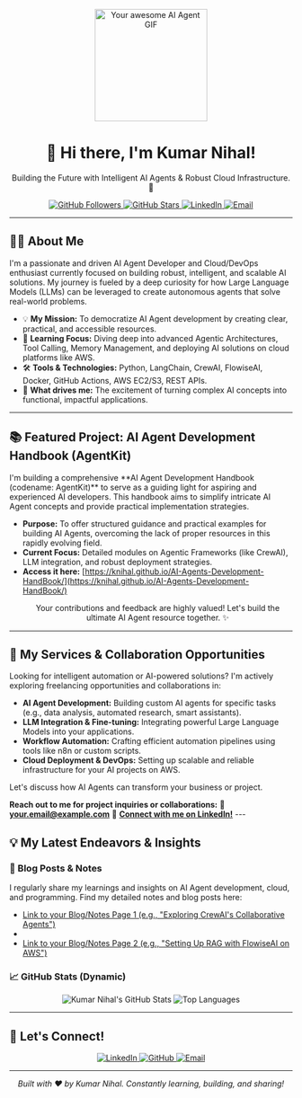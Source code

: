 <div id="top"></div>

<p align="center">
  <img src="https://media.giphy.com/media/v1.gif" alt="Your awesome AI Agent GIF" width="auto" height="200px"> </p>

<h1 align="center">
  👋 Hi there, I'm Kumar Nihal!
</h1>

<p align="center">
  Building the Future with Intelligent AI Agents & Robust Cloud Infrastructure. 🚀
</p>

<p align="center">
  <a href="https://github.com/KNIHAL?tab=followers">
    <img src="https://img.shields.io/github/followers/KNIHAL?style=social" alt="GitHub Followers">
  </a>
  <a href="https://github.com/KNIHAL/stargazers">
    <img src="https://img.shields.io/github/stars/KNIHAL?style=social" alt="GitHub Stars">
  </a>
  <a href="https://www.linkedin.com/in/kumar-nihal-260b7a351">
    <img src="https://img.shields.io/badge/LinkedIn-Connect-blue?style=social&logo=linkedin" alt="LinkedIn">
  </a>
  <a href="mailto:your.nihalpandey1205@gmail.com">
    <img src="https://img.shields.io/badge/Email-Contact-red?style=social&logo=gmail" alt="Email">
  </a>
</p>

---

## 👨‍💻 About Me

<p>
  I'm a passionate and driven AI Agent Developer and Cloud/DevOps enthusiast currently focused on building robust, intelligent, and scalable AI solutions. My journey is fueled by a deep curiosity for how Large Language Models (LLMs) can be leveraged to create autonomous agents that solve real-world problems.
</p>

-   💡 **My Mission:** To democratize AI Agent development by creating clear, practical, and accessible resources.
-   🌱 **Learning Focus:** Diving deep into advanced Agentic Architectures, Tool Calling, Memory Management, and deploying AI solutions on cloud platforms like AWS.
-   🛠️ **Tools & Technologies:** Python, LangChain, CrewAI, FlowiseAI, Docker, GitHub Actions, AWS EC2/S3, REST APIs.
-   🌟 **What drives me:** The excitement of turning complex AI concepts into functional, impactful applications.

---

## 📚 Featured Project: AI Agent Development Handbook (AgentKit)

<p>
  I'm building a comprehensive **AI Agent Development Handbook (codename: AgentKit)** to serve as a guiding light for aspiring and experienced AI developers. This handbook aims to simplify intricate AI Agent concepts and provide practical implementation strategies.
</p>

-   **Purpose:** To offer structured guidance and practical examples for building AI Agents, overcoming the lack of proper resources in this rapidly evolving field.
-   **Current Focus:** Detailed modules on Agentic Frameworks (like CrewAI), LLM integration, and robust deployment strategies.
-   **Access it here:** [https://knihal.github.io/AI-Agents-Development-HandBook/](https://knihal.github.io/AI-Agents-Development-HandBook/) <p align="center">
  Your contributions and feedback are highly valued! Let's build the ultimate AI Agent resource together. ✨
</p>

---

## 💼 My Services & Collaboration Opportunities

<p>
  Looking for intelligent automation or AI-powered solutions? I'm actively exploring freelancing opportunities and collaborations in:
</p>

-   **AI Agent Development:** Building custom AI agents for specific tasks (e.g., data analysis, automated research, smart assistants).
-   **LLM Integration & Fine-tuning:** Integrating powerful Large Language Models into your applications.
-   **Workflow Automation:** Crafting efficient automation pipelines using tools like n8n or custom scripts.
-   **Cloud Deployment & DevOps:** Setting up scalable and reliable infrastructure for your AI projects on AWS.

<p>
  Let's discuss how AI Agents can transform your business or project.
</p>

**Reach out to me for project inquiries or collaborations:**
📧 **[your.email@example.com](mailto:your.email@example.com)** 🔗 **[Connect with me on LinkedIn!](https://www.linkedin.com/in/kumarnihal/)** ---

## 💡 My Latest Endeavors & Insights

### 📝 Blog Posts & Notes
<p>
  I regularly share my learnings and insights on AI Agent development, cloud, and programming. Find my detailed notes and blog posts here:
</p>

-   [Link to your Blog/Notes Page 1 (e.g., "Exploring CrewAI's Collaborative Agents")](https://knihal.github.io/AI-Agents-Development-HandBook/blog-link-1)
-   
-   [Link to your Blog/Notes Page 2 (e.g., "Setting Up RAG with FlowiseAI on AWS")](https://knihal.github.io/AI-Agents-Development-HandBook/blog-link-2)
### 📈 GitHub Stats (Dynamic)
<p align="center">
  <img src="https://github-readme-stats.vercel.app/api?username=kumarnihal&show_icons=true&theme=dark&include_all_commits=true&count_private=true" alt="Kumar Nihal's GitHub Stats">
  <img src="https://github-readme-stats.vercel.app/api/top-langs/?username=kumarnihal&layout=compact&theme=dark" alt="Top Languages">
</p>

---

## 🙏 Let's Connect!

<p align="center">
  <a href="https://www.linkedin.com/in/kumarnihal/">
    <img src="https://img.shields.io/badge/LinkedIn-%230077B5.svg?&style=for-the-badge&logo=linkedin&logoColor=white" alt="LinkedIn">
  </a>
  <a href="https://github.com/kumarnihal">
    <img src="https://img.shields.io/badge/GitHub-%2312100E.svg?&style=for-the-badge&logo=github&logoColor=white" alt="GitHub">
  </a>
  <a href="mailto:your.email@example.com">
    <img src="https://img.shields.io/badge/Email-D14836?style=for-the-badge&logo=gmail&logoColor=white" alt="Email">
  </a>
  </p>

---
<p align="center">
  <em>Built with ❤️ by Kumar Nihal. Constantly learning, building, and sharing!</em>
</p>
